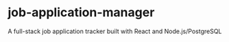 # job-application-manager
A full-stack job application tracker built with React and Node.js/PostgreSQL
